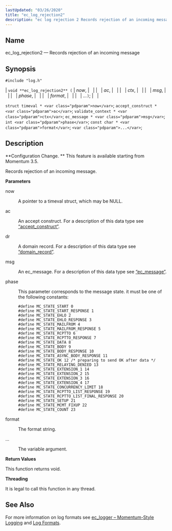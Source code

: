 ```yaml
---
lastUpdated: "03/26/2020"
title: "ec_log_rejection2"
description: "ec log rejection 2 Records rejection of an incoming message void ec log rejection 2 now ac ctx msg phase format struct timeval now accept construct ac validate context ctx ec message msg int phase const char format Configuration Change This feature is available starting from Momentum 3 5 Records..."
---
```


<a name="apis.ec_log_rejection2"></a> 
## Name

ec_log_rejection2 — Records rejection of an incoming message

## Synopsis

`#include "log.h"`

| `void **ec_log_rejection2** (` | <var class="pdparam">now</var>, |   |
|   | <var class="pdparam">ac</var>, |   |
|   | <var class="pdparam">ctx</var>, |   |
|   | <var class="pdparam">msg</var>, |   |
|   | <var class="pdparam">phase</var>, |   |
|   | <var class="pdparam">format</var>, |   |
|   | <var class="pdparam">...</var>`)`; |   |

`struct timeval * <var class="pdparam">now</var>`;
`accept_construct * <var class="pdparam">ac</var>`;
`validate_context * <var class="pdparam">ctx</var>`;
`ec_message * <var class="pdparam">msg</var>`;
`int <var class="pdparam">phase</var>`;
`const char * <var class="pdparam">format</var>`;
`<var class="pdparam">...</var>`;<a name="idp54253872"></a> 
## Description

**Configuration Change. ** This feature is available starting from Momentum 3.5.

Records rejection of an incoming message.

**<a name="idp54256752"></a> Parameters**

<dl class="variablelist">

<dt>now</dt>

<dd>

A pointer to a timeval struct, which may be NULL.

</dd>

<dt>ac</dt>

<dd>

An accept construct. For a description of this data type see [“accept_construct”](/momentum/3/3-api/structs-accept-construct).

</dd>

<dt>dr</dt>

<dd>

A domain record. For a description of this data type see [“domain_record”](/momentum/3/3-api/structs-domain-record).

</dd>

<dt>msg</dt>

<dd>

An ec_message. For a description of this data type see [“ec_message”](/momentum/3/3-api/structs-ec-message).

</dd>

<dt>phase</dt>

<dd>

This parameter corresponds to the message state. it must be one of the following constants:

```
#define MC_STATE_START 0
#define MC_STATE_START_RESPONSE 1
#define MC_STATE_EHLO 2
#define MC_STATE_EHLO_RESPONSE 3
#define MC_STATE_MAILFROM 4
#define MC_STATE_MAILFROM_RESPONSE 5
#define MC_STATE_RCPTTO 6
#define MC_STATE_RCPTTO_RESPONSE 7
#define MC_STATE_DATA 8
#define MC_STATE_BODY 9
#define MC_STATE_BODY_RESPONSE 10
#define MC_STATE_ASYNC_BODY_RESPONSE 11
#define MC_STATE_OK 12 /* preparing to send OK after data */
#define MC_STATE_RELAYING_DENIED 13
#define MC_STATE_EXTENSION_1 14
#define MC_STATE_EXTENSION_2 15
#define MC_STATE_EXTENSION_3 16
#define MC_STATE_EXTENSION_4 17
#define MC_STATE_CONCURRENCY_LIMIT 18
#define MC_STATE_RCPTTO_LIST_RESPONSE 19
#define MC_STATE_RCPTTO_LIST_FINAL_RESPONSE 20
#define MC_STATE_SETUP 21
#define MC_STATE_MCMT_FIXUP 22
#define MC_STATE_COUNT 23
```
</dd>

<dt>format</dt>

<dd>

The format string.

</dd>

<dt>...</dt>

<dd>

The variable argument.

</dd>

</dl>

**<a name="idp54273856"></a> Return Values**

This function returns void.

**<a name="idp54274768"></a> Threading**

It is legal to call this function in any thread.

<a name="idp54275872"></a> 
## See Also

For more information on log formats see [ec_logger – Momentum-Style Logging](/momentum/3/3-reference/3-reference-modules-ec-logger) and [Log Formats](/momentum/3/3-reference/3-reference-log-formats).